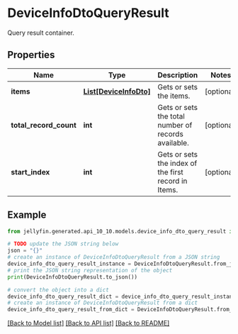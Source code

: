 # DeviceInfoDtoQueryResult

Query result container.

## Properties

Name | Type | Description | Notes
------------ | ------------- | ------------- | -------------
**items** | [**List[DeviceInfoDto]**](DeviceInfoDto.md) | Gets or sets the items. | [optional] 
**total_record_count** | **int** | Gets or sets the total number of records available. | [optional] 
**start_index** | **int** | Gets or sets the index of the first record in Items. | [optional] 

## Example

```python
from jellyfin.generated.api_10_10.models.device_info_dto_query_result import DeviceInfoDtoQueryResult

# TODO update the JSON string below
json = "{}"
# create an instance of DeviceInfoDtoQueryResult from a JSON string
device_info_dto_query_result_instance = DeviceInfoDtoQueryResult.from_json(json)
# print the JSON string representation of the object
print(DeviceInfoDtoQueryResult.to_json())

# convert the object into a dict
device_info_dto_query_result_dict = device_info_dto_query_result_instance.to_dict()
# create an instance of DeviceInfoDtoQueryResult from a dict
device_info_dto_query_result_from_dict = DeviceInfoDtoQueryResult.from_dict(device_info_dto_query_result_dict)
```
[[Back to Model list]](README.md#documentation-for-models) [[Back to API list]](README.md#documentation-for-api-endpoints) [[Back to README]](README.md)


